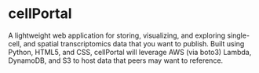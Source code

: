 # cellPortal
A lightweight web application for storing, visualizing, and exploring single-cell, and
spatial transcriptomics data that you want to publish. Built using Python, HTML5, and CSS, cellPortal
will leverage AWS (via boto3) Lambda, DynamoDB, and S3 to host data that peers may want
to reference.

